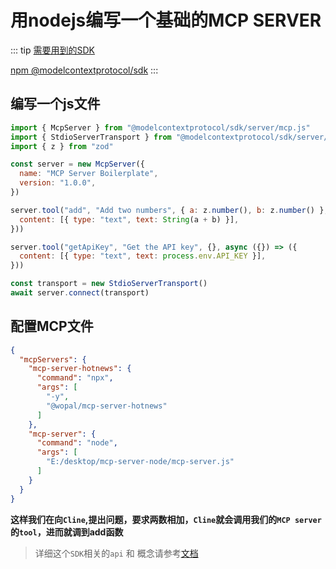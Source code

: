 # 用nodejs编写一个基础的MCP SERVER

::: tip
[需要用到的SDK](https://github.com/modelcontextprotocol/typescript-sdk)

[npm @modelcontextprotocol/sdk](https://www.npmjs.com/package/@modelcontextprotocol/sdk)
:::

## 编写一个js文件
``` js
import { McpServer } from "@modelcontextprotocol/sdk/server/mcp.js"
import { StdioServerTransport } from "@modelcontextprotocol/sdk/server/stdio.js"
import { z } from "zod"

const server = new McpServer({
  name: "MCP Server Boilerplate",
  version: "1.0.0",
})

server.tool("add", "Add two numbers", { a: z.number(), b: z.number() }, async ({ a, b }) => ({
  content: [{ type: "text", text: String(a + b) }],
}))

server.tool("getApiKey", "Get the API key", {}, async ({}) => ({
  content: [{ type: "text", text: process.env.API_KEY }],
}))

const transport = new StdioServerTransport()
await server.connect(transport)
```


## 配置MCP文件
``` json
{
  "mcpServers": {
    "mcp-server-hotnews": {
      "command": "npx",
      "args": [
        "-y",
        "@wopal/mcp-server-hotnews"
      ]
    },
    "mcp-server": {
      "command": "node",
      "args": [
        "E:/desktop/mcp-server-node/mcp-server.js"
      ]
    }
  }
}
```

**这样我们在向`Cline`,提出问题，要求两数相加，`Cline`就会调用我们的`MCP server`的`tool`，进而就调到add函数**


> 详细这个`SDK`相关的`api` 和 概念请参考[文档](https://modelcontextprotocol.io/docs/concepts/resources)